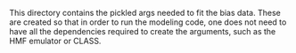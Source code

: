 This directory contains the pickled args needed to fit the bias data. These are created so that in order to run the modeling code, one does not need to have all the dependencies required to create the arguments, such as the HMF emulator or CLASS.